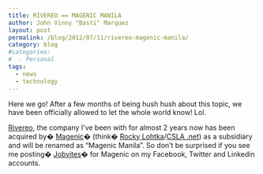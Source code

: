 ```yaml
---
title: RIVEREO == MAGENIC MANILA
author: John Vinny "Basti" Marquez
layout: post
permalink: /blog/2012/07/11/rivereo-magenic-manila/
category: blog
#categories:
#  - Personal
tags:
  - news
  - technology
---
```

Here we go! After a few months of being hush hush about this topic, we have been officially allowed to let the whole world know! Lol.

<a href="http://www.rivereo.com/" target="_blank">Rivereo</a>, the company I&#8217;ve been with for almost 2 years now has been acquired by� <a title="Magenic" href="http://magenic.com/" target="_blank">Magenic</a>� (think� <a href="http://lhotka.net/" target="_blank">Rocky Lohtka</a>/<a href="http://www.lhotka.net/cslanet/" target="_blank">CSLA .net</a>) as a subsidiary and will be renamed as &#8220;Magenic Manila&#8221;. So don&#8217;t be surprised if you see me posting� <a href="http://recruiting.jobvite.com/" target="_blank">Jobvites</a>� for Magenic on my Facebook, Twitter and Linkedin accounts.